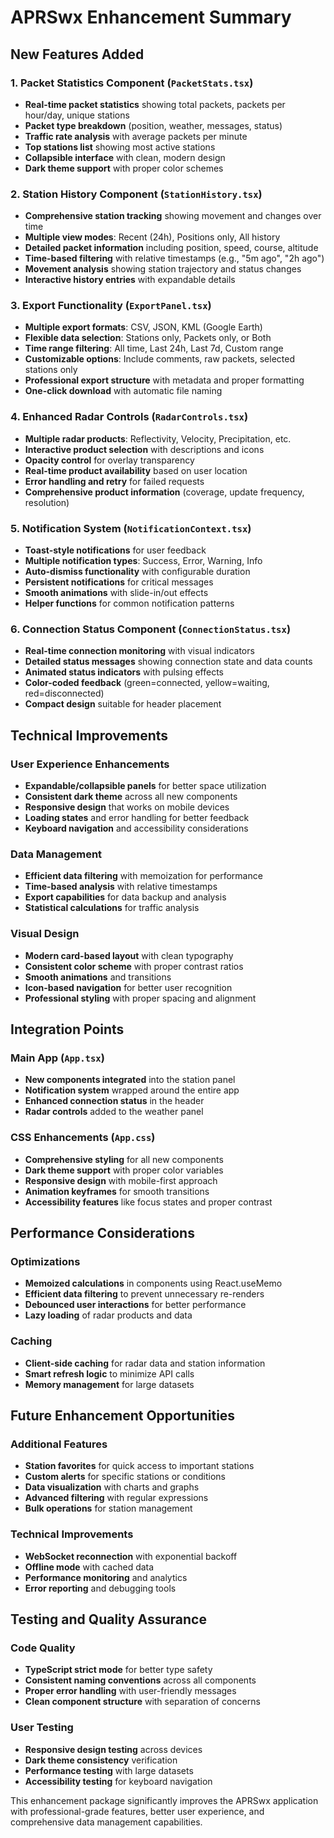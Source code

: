 # APRSwx Enhancement Summary

## New Features Added

### 1. Packet Statistics Component (`PacketStats.tsx`)
- **Real-time packet statistics** showing total packets, packets per hour/day, unique stations
- **Packet type breakdown** (position, weather, messages, status)
- **Traffic rate analysis** with average packets per minute
- **Top stations list** showing most active stations
- **Collapsible interface** with clean, modern design
- **Dark theme support** with proper color schemes

### 2. Station History Component (`StationHistory.tsx`)
- **Comprehensive station tracking** showing movement and changes over time
- **Multiple view modes**: Recent (24h), Positions only, All history
- **Detailed packet information** including position, speed, course, altitude
- **Time-based filtering** with relative timestamps (e.g., "5m ago", "2h ago")
- **Movement analysis** showing station trajectory and status changes
- **Interactive history entries** with expandable details

### 3. Export Functionality (`ExportPanel.tsx`)
- **Multiple export formats**: CSV, JSON, KML (Google Earth)
- **Flexible data selection**: Stations only, Packets only, or Both
- **Time range filtering**: All time, Last 24h, Last 7d, Custom range
- **Customizable options**: Include comments, raw packets, selected stations only
- **Professional export structure** with metadata and proper formatting
- **One-click download** with automatic file naming

### 4. Enhanced Radar Controls (`RadarControls.tsx`)
- **Multiple radar products**: Reflectivity, Velocity, Precipitation, etc.
- **Interactive product selection** with descriptions and icons
- **Opacity control** for overlay transparency
- **Real-time product availability** based on user location
- **Error handling and retry** for failed requests
- **Comprehensive product information** (coverage, update frequency, resolution)

### 5. Notification System (`NotificationContext.tsx`)
- **Toast-style notifications** for user feedback
- **Multiple notification types**: Success, Error, Warning, Info
- **Auto-dismiss functionality** with configurable duration
- **Persistent notifications** for critical messages
- **Smooth animations** with slide-in/out effects
- **Helper functions** for common notification patterns

### 6. Connection Status Component (`ConnectionStatus.tsx`)
- **Real-time connection monitoring** with visual indicators
- **Detailed status messages** showing connection state and data counts
- **Animated status indicators** with pulsing effects
- **Color-coded feedback** (green=connected, yellow=waiting, red=disconnected)
- **Compact design** suitable for header placement

## Technical Improvements

### User Experience Enhancements
- **Expandable/collapsible panels** for better space utilization
- **Consistent dark theme** across all new components
- **Responsive design** that works on mobile devices
- **Loading states** and error handling for better feedback
- **Keyboard navigation** and accessibility considerations

### Data Management
- **Efficient data filtering** with memoization for performance
- **Time-based analysis** with relative timestamps
- **Export capabilities** for data backup and analysis
- **Statistical calculations** for traffic analysis

### Visual Design
- **Modern card-based layout** with clean typography
- **Consistent color scheme** with proper contrast ratios
- **Smooth animations** and transitions
- **Icon-based navigation** for better user recognition
- **Professional styling** with proper spacing and alignment

## Integration Points

### Main App (`App.tsx`)
- **New components integrated** into the station panel
- **Notification system** wrapped around the entire app
- **Enhanced connection status** in the header
- **Radar controls** added to the weather panel

### CSS Enhancements (`App.css`)
- **Comprehensive styling** for all new components
- **Dark theme support** with proper color variables
- **Responsive design** with mobile-first approach
- **Animation keyframes** for smooth transitions
- **Accessibility features** like focus states and proper contrast

## Performance Considerations

### Optimizations
- **Memoized calculations** in components using React.useMemo
- **Efficient data filtering** to prevent unnecessary re-renders
- **Debounced user interactions** for better performance
- **Lazy loading** of radar products and data

### Caching
- **Client-side caching** for radar data and station information
- **Smart refresh logic** to minimize API calls
- **Memory management** for large datasets

## Future Enhancement Opportunities

### Additional Features
- **Station favorites** for quick access to important stations
- **Custom alerts** for specific stations or conditions
- **Data visualization** with charts and graphs
- **Advanced filtering** with regular expressions
- **Bulk operations** for station management

### Technical Improvements
- **WebSocket reconnection** with exponential backoff
- **Offline mode** with cached data
- **Performance monitoring** and analytics
- **Error reporting** and debugging tools

## Testing and Quality Assurance

### Code Quality
- **TypeScript strict mode** for better type safety
- **Consistent naming conventions** across all components
- **Proper error handling** with user-friendly messages
- **Clean component structure** with separation of concerns

### User Testing
- **Responsive design testing** across devices
- **Dark theme consistency** verification
- **Performance testing** with large datasets
- **Accessibility testing** for keyboard navigation

This enhancement package significantly improves the APRSwx application with professional-grade features, better user experience, and comprehensive data management capabilities.
